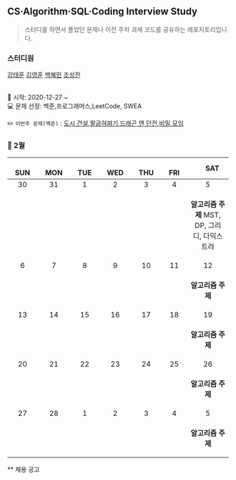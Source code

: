 ## CS·Algorithm·SQL·Coding Interview Study
<blockquote>스터디를 하면서 풀었던 문제나 이전 주차 과제 코드를 공유하는 레포지토리입니다.</blockquote>

### 스터디원

[강태훈](https://github.com/shuttlecock0) [김영훈](https://github.com/kim0hoon) [백혜민](https://github.com/HyeminBaek) [조성진](https://github.com/noel7781)

<br> 📌 시작: 2020-12-27 ~
<br> 💻 문제 선정: 백준,프로그래머스,LeetCode, SWEA

✏️ `이번주 문제(백준)` : [도시 건설](https://www.acmicpc.net/problem/21924),[팔굽혀펴기](https://www.acmicpc.net/problem/10564),[드래곤 앤 던전](https://www.acmicpc.net/problem/16434),[비밀 모임](https://www.acmicpc.net/problem/13424)

<h3> 📅 2월 </h3>

|　  SUN　  |　  MON　  |　  TUE　  |　  WED　  |　  THU　  |　  FRI　  |　  SAT　  |
|:---:|:---:|:---:|:---:|:---:|:---:|:---:|
|   30   |   31   |   1   |   2   |   3   |   4   |   5   |
|||||||<p><b>알고리즘 주제</b> MST, DP, 그리디, 다익스트라</p>|
|   6   |   7   |   8   |   9   |   10   |   11   |   12   |
|||||||<p><b>알고리즘 주제</b> </p>|
|   13   |   14   |   15   |   16   |   17   |   18   |   19   |
|||||||<p><b>알고리즘 주제</b> </p>|
|   20   |   21   |   22   |   23   |   24   |   25   |   26   |
|||||||<p><b>알고리즘 주제</b>  </p>|
|   27   |   28   |   1   |   2   |   3   |   4   |   5   |
|||||||<p><b>알고리즘 주제</b> </p>|


** 채용 공고

